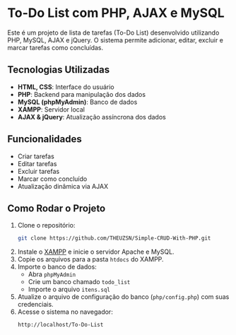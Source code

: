 # To-Do List com PHP, AJAX e MySQL

Este é um projeto de lista de tarefas (To-Do List) desenvolvido utilizando PHP, MySQL, AJAX e jQuery. O sistema permite adicionar, editar, excluir e marcar tarefas como concluídas.

## Tecnologias Utilizadas
- **HTML, CSS**: Interface do usuário
- **PHP**: Backend para manipulação dos dados
- **MySQL (phpMyAdmin)**: Banco de dados
- **XAMPP**: Servidor local
- **AJAX & jQuery**: Atualização assíncrona dos dados

## Funcionalidades
- Criar tarefas
- Editar tarefas
- Excluir tarefas
- Marcar como concluído
- Atualização dinâmica via AJAX

## Como Rodar o Projeto

1. Clone o repositório:
   ```bash
   git clone https://github.com/THEUZSN/Simple-CRUD-With-PHP.git
   ```
2. Instale o [XAMPP](https://www.apachefriends.org/index.html) e inicie o servidor Apache e MySQL.
3. Copie os arquivos para a pasta `htdocs` do XAMPP.
4. Importe o banco de dados:
   - Abra `phpMyAdmin`
   - Crie um banco chamado `todo_list`
   - Importe o arquivo `itens.sql`
5. Atualize o arquivo de configuração do banco (`php/config.php`) com suas credenciais.
6. Acesse o sistema no navegador:
   ```
   http://localhost/To-Do-List
 
